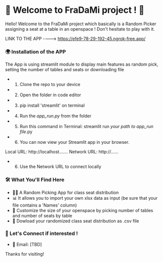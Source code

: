 # 🌟 Welcome to FraDaMi project ! 🌟

Hello! Welcome to the FraDaMi project which basically is a Random Picker assigning a seat at a table in an openspace ! Don't hesitate to play with it. 

LINK TO THE APP ---->  https://efe9-78-29-192-45.ngrok-free.app/ 

### 🌍 Installation of the APP

The App is using streamlit module to display main features as random pick, setting the number of tables and seats or downloading file 

*  1) Clone the repo to your device
*  2) Open the folder in code editor
*  3) pip install 'streamlit' on terminal
*  4) Run the *app_run.py* from the folder
*  5) Run this command in Terminal: streamlit run *your path to app_run file*.py
*  6) You can now view your Streamlit app in your browser.

  Local URL: http://localhost.......
  Network URL: http://......

* 6) Use the Network URL to connect locally

### 🛠 What You'll Find Here

* 🧑‍💻 A Random Picking App for class seat distribution
* 📊 It allows you to import your own xlsx data as input (be sure that your file contains a 'Names' column)
* 📝 Customize the size of your openspace by picking number of tables and number of seats by table
* 💫 Dowload your randomized class seat distribution as .csv file

### 🚀 Let's Connect if interested !

* 📧 Email: [TBD]

Thanks for visiting!

